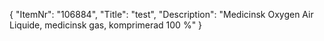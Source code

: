 {
  "ItemNr": "106884",
  "Title": "test",
  "Description": "Medicinsk Oxygen Air Liquide, medicinsk gas, komprimerad 100 %"
}